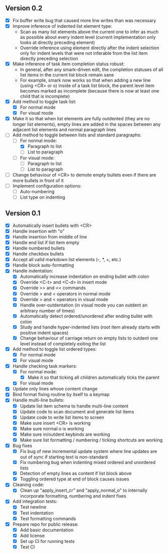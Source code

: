 ## Version 0.2

- [x] Fix buffer write bug that caused more line writes than was necessary
- [x] Improve inference of indented list element type:
  - Scan as many list elements above the current one to infer as much as
    possible about every indent level (current implementation only looks at
    directly preceding element)
  - Override inference using element directly after the indent selection only
    for indent levels that were not inferable from the list item directly
    preceding selection
- [x] Make inference of task item completion status robust:
  - In general, after any smark-driven edit, the completion statuses of all
    list items in the current list block remain sane
  - For example, smark now works so that when adding a new line (using \<CR\>
    or o) inside of a task list block, the parent level item becomes marked as
    incomplete (because there is now at least one child that is incomplete)
- [x] Add method to toggle task list:
  - [x] For normal mode
  - [x] For visual mode
- [x] Make it so that when list elements are fully outdented (they are no
      longer list elements), empty lines are added in the spaces between any
      adjacent list elements and normal paragraph lines
- [ ] Add method to toggle between lists and standard paragraphs:
  - [ ] For normal mode:
    - [x] Paragraph to list
    - [ ] List to paragraph
  - [ ] For visual mode:
    - [ ] Paragraph to list
    - [ ] List to paragraph
- [ ] Change behaviour of \<CR\> to demote empty bullets even if there are more
      bullets in front of it
- [ ] Implement configuration options:
  - [ ] Auto-numbering
  - [ ] List type on indenting

## Version 0.1

- [x] Automatically insert bullets with \<CR\>
- [x] Handle insertion with "o"
- [x] Handle insertion from middle of line
- [x] Handle end list if list item empty
- [x] Handle numbered bullets
- [x] Handle checkbox bullets
- [x] Accept all valid markdown list elements (-, \*, +, etc.)
- [x] Handle block auto-formatting
- [x] Handle indentation:
  - [x] Automatically increase indentation on ending bullet with colon
  - [x] Override \<C-t\> and \<C-d\> in insert mode
  - [x] Override >> and << commands
  - [x] Override > and < operators in normal mode
  - [x] Override > and < operators in visual mode
  - [x] Handle over-outdentation (in visual mode you can outdent an arbitrary
        number of times)
  - [x] Automatically detect ordered/unordered after ending bullet with colon
  - [x] Study and handle hyper-indented lists (root item already starts with
        positive indent spaces)
  - [x] Change behaviour of carriage return on empty lists to outdent one level
        instead of completely exiting the list
- [x] Add method to toggle list ordered types:
  - [x] For normal mode
  - [x] For visual mode
- [x] Handle checking task markers:
  - [x] For normal mode:
    - [x] Make it so that ticking all children automatically ticks the parent
  - [x] For visual mode
- [x] Update only lines whose content change
- [x] Bind format fixing routine by itself to a keymap
- [x] Handle multi-line bullets:
  - [x] Update list item schema to handle multi-line content
  - [x] Update code to scan document and generate list items
  - [x] Update code to write list items to screen
  - [x] Make sure insert \<CR\> is working
  - [x] Make sure normal o is working
  - [x] Make sure in/outdent keybinds are working
  - [x] Make sure list formatting / numbering / ticking shortcuts are working
- [x] Bug fixes
  - [x] Fix bug of new incremental update system where line updates are out of
        sync if starting text is non-standard
  - [x] Fix numbering bug when indenting mixed ordered and unordered lists
  - [x] Detection of empty lines as content if list block above
  - [x] Toggling ordered type at end of block causes issues
- [x] Cleaning code:
  - [x] Clean up "apply_insert_cr" and "apply_normal_o" to internally
        incorporate formatting, numbering and indent fixes
- [x] Add integration tests:
  - [x] Test newline
  - [x] Test indentation
  - [x] Test formatting commands
- [x] Prepare repo for public release:
  - [x] Add basic documentation
  - [x] Add license
  - [x] Set up CI for running tests
  - [x] Test CI
